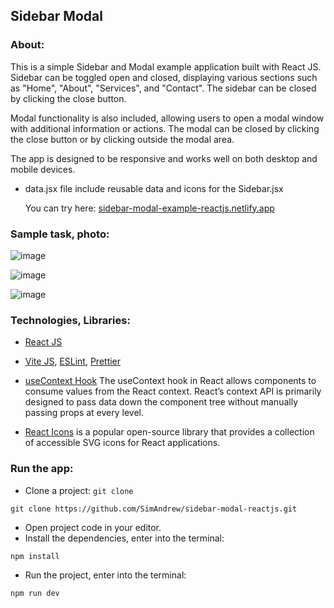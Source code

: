 ## Sidebar Modal

### About:

This is a simple Sidebar and Modal example application built with React JS. 
Sidebar can be toggled open and closed, displaying various sections such as "Home", "About", "Services", and "Contact". The sidebar can be closed by clicking the close button.

Modal functionality is also included, allowing users to open a modal window with additional information or actions. The modal can be closed by clicking the close button or by clicking outside the modal area.

The app is designed to be responsive and works well on both desktop and mobile devices.

- data.jsx file include reusable data and icons for the Sidebar.jsx

  You can try here: [sidebar-modal-example-reactjs.netlify.app](https://sidebar-modal-example-reactjs.netlify.app/)

### Sample task, photo:

![image](https://github.com/user-attachments/assets/a74de054-3036-4564-9d90-8eb809c09ae0)

![image](https://github.com/user-attachments/assets/9fba1225-96c6-429f-a4ac-8b733e3ebc88)

![image](https://github.com/user-attachments/assets/7009f0ca-1a85-4a61-9603-ae8d94ccbb09)

### Technologies, Libraries:

- [React JS](https://react.dev/)
- [Vite JS](https://vitejs.dev/), [ESLint](https://eslint.org/), [Prettier](https://prettier.io/)

- [useContext Hook](https://react.dev/reference/react/useContext) The useContext hook in React allows components to consume values from the React context. React’s context API is primarily designed to pass data down the component tree without manually passing props at every level.

- [React Icons](https://react-icons.github.io/react-icons/) is a popular open-source library that provides a collection of accessible SVG icons for React applications.

### Run the app:

- Clone a project: `git clone`

```
git clone https://github.com/SimAndrew/sidebar-modal-reactjs.git
```

- Open project code in your editor.
- Install the dependencies, enter into the terminal:

```
npm install
```

- Run the project, enter into the terminal:

```
npm run dev
```